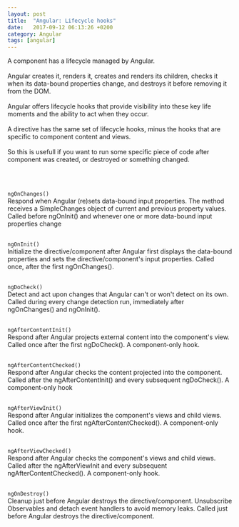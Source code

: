 ```yaml
---
layout: post
title:  "Angular: Lifecycle hooks"
date:   2017-09-12 06:13:26 +0200
category: Angular
tags: [angular]
---
```


A component has a lifecycle managed by Angular.
<br /><br />
Angular creates it, renders it, creates and renders its children, checks it when its data-bound properties change, and destroys it before removing it from the DOM.
<br /><br />
Angular offers lifecycle hooks that provide visibility into these key life moments and the ability to act when they occur.
<br /><br />
A directive has the same set of lifecycle hooks, minus the hooks that are specific to component content and views.
<br /><br />
So this is usefull if you want to run some specific piece of code after component was created, or destroyed or something changed.

<br /><br />

`ngOnChanges()`
<br/>
Respond when Angular (re)sets data-bound input properties. The method receives a SimpleChanges object of current and previous property values.
Called before ngOnInit() and whenever one or more data-bound input properties change
<br /><br />

`ngOnInit()`
<br/>
Initialize the directive/component after Angular first displays the data-bound properties and sets the directive/component's input properties.
Called once, after the first ngOnChanges().
<br /><br />

`ngDoCheck()`
<br/>
Detect and act upon changes that Angular can't or won't detect on its own.
Called during every change detection run, immediately after ngOnChanges() and ngOnInit().
<br /><br />

`ngAfterContentInit()`
<br/>
Respond after Angular projects external content into the component's view.
Called once after the first ngDoCheck().
A component-only hook.
<br /><br />

`ngAfterContentChecked()`
<br/>
Respond after Angular checks the content projected into the component.
Called after the ngAfterContentInit() and every subsequent ngDoCheck().
A component-only hook
<br /><br />

`ngAfterViewInit()`
<br/>
Respond after Angular initializes the component's views and child views.
Called once after the first ngAfterContentChecked().
A component-only hook.
<br /><br />

`ngAfterViewChecked()`
<br/>
Respond after Angular checks the component's views and child views.
Called after the ngAfterViewInit and every subsequent ngAfterContentChecked().
A component-only hook.
<br /><br />

`ngOnDestroy()`
<br/>
Cleanup just before Angular destroys the directive/component. Unsubscribe Observables and detach event handlers to avoid memory leaks.
Called just before Angular destroys the directive/component.
<br /><br />

